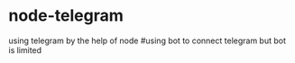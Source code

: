 # node-telegram
using telegram by the help of node
#using bot to connect telegram
but bot is limited
